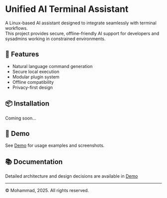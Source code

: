 # Unified AI Terminal Assistant

A Linux-based AI assistant designed to integrate seamlessly with terminal workflows.  
This project provides secure, offline-friendly AI support for developers and sysadmins working in constrained environments.

## 🔧 Features
- Natural language command generation
- Secure local execution
- Modular plugin system
- Offline compatibility
- Privacy-first design

## 📦 Installation
Coming soon...

## 🚀 Demo
See [Demo](docs/demo/steps.md) for usage examples and screenshots.

## 📚 Documentation
Detailed architecture and design decisions are available in [Demo](docs/demo/steps.md)


---

© Mohammad, 2025. All rights reserved.
